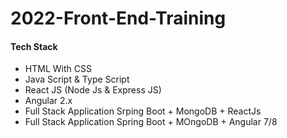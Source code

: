 # 2022-Front-End-Training
#### Tech Stack
 
 * HTML With CSS
 * Java Script & Type Script
 * React JS (Node Js & Express JS)
 * Angular 2.x
 * Full Stack Application Srping Boot + MongoDB + ReactJs
 * Full Stack Application Spring Boot + MOngoDB + Angular 7/8
 
